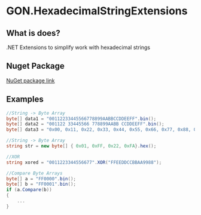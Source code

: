  [nuget-url]: https://www.nuget.org/packages/GON.HexadecimalStringExtensions/

# GON.HexadecimalStringExtensions

## What is does?

.NET Extensions to simplify work with hexadecimal strings


## Nuget Package

[NuGet package link][nuget-url]


## Examples

```csharp
//String -> Byte Array
byte[] data1 = "00112233445566778899AABBCCDDEEFF".bin();
byte[] data2 = "001122 33445566 778899AABB CCDDEEFF".bin();
byte[] data3 = "0x00, 0x11, 0x22, 0x33, 0x44, 0x55, 0x66, 0x77, 0x88, 0x99, 0xAA, 0xBB, 0xCC, 0xDD, 0xEE, 0xFF".bin();

//String -> Byte Array
string str = new byte[] { 0x01, 0xFF, 0x22, 0xFA}.hex();

//XOR
string xored = "0011223344556677".XOR("FFEEDDCCBBAA9988");

//Compare Byte Arrays
byte[] a = "FF0000".bin();
byte[] b = "FF0001".bin();
if (a.Compare(b))
{
    ...
}
```


